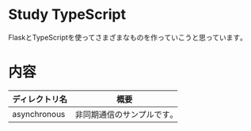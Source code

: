 # Study TypeScript

FlaskとTypeScriptを使ってさまざまなものを作っていこうと思っています｡

# 内容

|ディレクトリ名|概要|
|----|----|
|asynchronous|非同期通信のサンプルです｡|